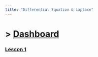 ```yaml
---
title: "Differential Equation & Laplace"
---
```


# > [Dashboard](_index.md)

### [Lesson 1](Differential%20Equation%20&%20Laplace/Lesson%201.md)

